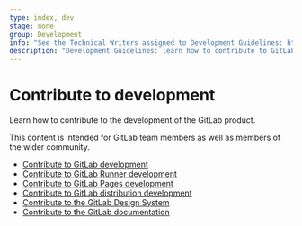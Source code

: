 ```yaml
---
type: index, dev
stage: none
group: Development
info: "See the Technical Writers assigned to Development Guidelines: https://about.gitlab.com/handbook/product/ux/technical-writing/#assignments-to-development-guidelines"
description: "Development Guidelines: learn how to contribute to GitLab."
---
```


# Contribute to development

Learn how to contribute to the development of the GitLab product.

This content is intended for GitLab team members as well as members of the wider community.

- [Contribute to GitLab development](contributing/index.md)
- [Contribute to GitLab Runner development](https://docs.gitlab.com/runner/development/)
- [Contribute to GitLab Pages development](pages/index.md)
- [Contribute to GitLab distribution development](distribution/index.md)
- [Contribute to the GitLab Design System](https://design.gitlab.com/get-started/contributing)
- [Contribute to the GitLab documentation](documentation/index.md)
